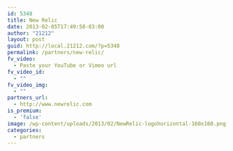 ```yaml
---
id: 5348
title: New Relic
date: 2013-02-05T17:49:58-03:00
author: "21212"
layout: post
guid: http://local.21212.com/?p=5348
permalink: /partners/new-relic/
fv_video:
  - Paste your YouTube or Vimeo url
fv_video_id:
  - ""
fv_video_img:
  - ""
partners_url:
  - http://www.newrelic.com
is_premium:
  - 'false'
image: /wp-content/uploads/2013/02/NewRelic-logohorizontal-160x160.png
categories:
  - partners
---
```

